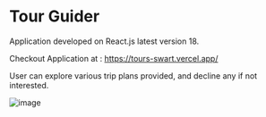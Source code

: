 # Tour Guider 

Application developed on React.js latest version 18.

Checkout Application at : https://tours-swart.vercel.app/

User can explore various trip plans provided, and decline any if not interested.

![image](https://user-images.githubusercontent.com/107784718/182147840-4a3c2f81-9380-41b2-aeb0-ef878ba9f90c.png)
